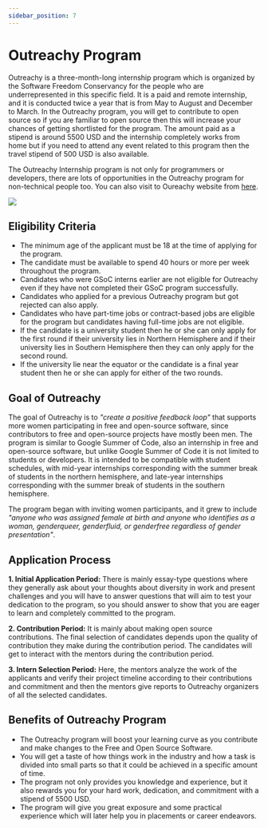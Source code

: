 ```yaml
---
sidebar_position: 7
---
```


# Outreachy Program

Outreachy is a three-month-long internship program which is organized by the Software Freedom Conservancy for the people who are underrepresented in this specific field. It is a
paid and remote internship, and it is conducted twice a year that is from May to August and December to March. In the Outreachy program, you will get to contribute to open source
so if you are familiar to open source then this will increase your chances of getting shortlisted for the program. The amount paid as a stipend is around 5500 USD and the
internship completely works from home but if you need to attend any event related to this program then the travel stipend of 500 USD is also available. 

The Outreachy Internship program is not only for programmers or developers, there are lots of opportunities in the Outreachy program for non-technical people too.
You can also visit to Oureachy website from [here](https://www.outreachy.org/).


<img src="https://blog.torproject.org/sites/default/files/styles/full_width/public/image/outreachy-internship.png?itok=8dfDhNNZ"/>


## Eligibility Criteria
- The minimum age of the applicant must be 18 at the time of applying for the program.
- The candidate must be available to spend 40 hours or more per week throughout the program.
- Candidates who were GSoC interns earlier are not eligible for Outreachy even if they have not completed their GSoC program successfully.
- Candidates who applied for a previous Outreachy program but got rejected can also apply.
- Candidates who have part-time jobs or contract-based jobs are eligible for the program but candidates having full-time jobs are not eligible.
- If the candidate is a university student then he or she can only apply for the first round if their university lies in Northern Hemisphere and if their university lies in Southern 
Hemisphere then they can only apply for the second round.
- If the university lie near the equator or the candidate is a final year student then he or she can apply for either of the two rounds.


## Goal of Outreachy 
The goal of Outreachy is to *"create a positive feedback loop"* that supports more women participating in free and open-source software, since contributors to free and open-source
projects have mostly been men. The program is similar to Google Summer of Code, also an internship in free and open-source software, but unlike Google Summer of Code it is not 
limited to students or developers. It is intended to be compatible with student schedules, with mid-year internships corresponding with the summer break of students in the 
northern hemisphere, and late-year internships corresponding with the summer break of students in the southern hemisphere.

The program began with inviting women participants, and it grew to include *"anyone who was assigned female at birth and anyone who identifies as a woman, genderqueer, genderfluid,
or genderfree regardless of gender presentation"*.


## Application Process
**1. Initial Application Period:** There is mainly essay-type questions where they generally ask about your thoughts about diversity in work and present challenges and you will
have to answer questions that will aim to test your dedication to the program, so you should answer to show that you are eager to learn and completely committed to the program.

**2. Contribution Period:** It is mainly about making open source contributions. The final selection of candidates depends upon the quality of contribution they make during the
contribution period. The candidates will get to interact with the mentors during the contribution period.

**3. Intern Selection Period:** Here, the mentors analyze the work of the applicants and verify their project timeline according to their contributions and commitment and then
the mentors give reports to Outreachy organizers of all the selected candidates.


## Benefits of Outreachy Program
- The Outreachy program will boost your learning curve as you contribute and make changes to the Free and Open Source Software.
- You will get a taste of how things work in the industry and how a task is divided into small parts so that it could be achieved in a specific amount of time.
- The program not only provides you knowledge and experience, but it also rewards you for your hard work, dedication, and commitment with a stipend of 5500 USD.
- The program will give you great exposure and some practical experience which will later help you in placements or career endeavors.

